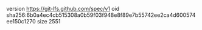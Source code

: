 version https://git-lfs.github.com/spec/v1
oid sha256:6b0a4ec4cb515308a0b59f03f948e8f89e7b55742ee2ca4d600574ee150c1270
size 2551

